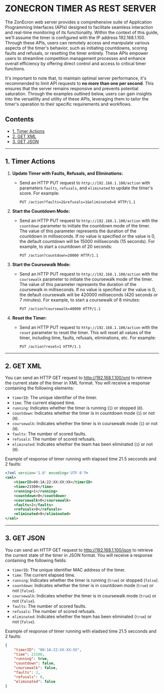 # ZONECRON TIMER AS REST SERVER

The ZonEcron web server provides a comprehensive suite of Application Programming Interfaces (APIs) designed to facilitate seamless interaction and real-time monitoring of its functionality. Within the context of this guide, we'll assume the timer is configured with the IP address 192.168.1.100. Through these APIs, users can remotely access and manipulate various aspects of the timer's behavior, such as initiating countdowns, scoring faults and refusals, or resetting the timer entirely. These APIs empower users to streamline competition management processes and enhance overall efficiency by offering direct control and access to critical timer functions.

It's important to note that, to maintain optimal server performance, it's recommended to limit API requests to **no more than one per second**. This ensures that the server remains responsive and prevents potential saturation. Through the examples outlined below, users can gain insights into the versatility and utility of these APIs, leveraging them to tailor the timer's operation to their specific requirements and workflows.

## Contents
- [1. Timer Actions](#1-timer-actions)
- [2. GET XML](#2-get-xml)
- [3. GET JSON](#3-get-json)

---

## 1. Timer Actions

1. **Update Timer with Faults, Refusals, and Eliminations:**
   - Send an HTTP PUT request to `http://192.168.1.100/action` with parameters `faults`, `refusals`, and `eliminated` to update the timer's score. For example:
     ```
     PUT /action?faults=2&refusals=1&eliminated=0 HTTP/1.1
     ```

2. **Start the Countdown Mode:**
   - Send an HTTP PUT request to `http://192.168.1.100/action` with the `countdown` parameter to initiate the countdown mode of the timer. The value of this parameter represents the duration of the countdown in milliseconds. If no value is specified or the value is 0, the default countdown will be 15000 milliseconds (15 seconds). For example, to start a countdown of 20 seconds:
     ```
     PUT /action?countdown=20000 HTTP/1.1
     ```

3. **Start the Coursewalk Mode:**
   - Send an HTTP PUT request to `http://192.168.1.100/action` with the `coursewalk` parameter to initiate the coursewalk mode of the timer. The value of this parameter represents the duration of the coursewalk in milliseconds. If no value is specified or the value is 0, the default coursewalk will be 420000 milliseconds (420 seconds or 7 minutes). For example, to start a coursewalk of 8 minutes:
     ```
     PUT /action?coursewalk=48000 HTTP/1.1
     ```

4. **Reset the Timer:**
   - Send an HTTP PUT request to `http://192.168.1.100/action` with the `reset` parameter to reset the timer. This will reset all values of the timer, including time, faults, refusals, eliminations, etc. For example:
     ```
     PUT /action?reset=1 HTTP/1.1
     ```

---

## 2. GET XML

You can send an HTTP GET request to http://192.168.1.100/xml to retrieve the current state of the timer in XML format.
You will receive a response containing the following elements:

- `timerID`: The unique identifier of the timer.
- `time`: The current elapsed time.
- `running`: Indicates whether the timer is running (`1`) or stopped (`0`).
- `countdown`: Indicates whether the timer is in countdown mode (`1`) or not (`0`).
- `coursewalk`: Indicates whether the timer is in coursewalk mode (`1`) or not (`0`).
- `faults`: The number of scored faults.
- `refusals`: The number of scored refusals.
- `eliminated`: Indicates whether the team has been eliminated (`1`) or not (`0`).

Example of response of timer running with elapsed time 21.5 secconds and 2 faults:
```xml
<?xml version='1.0' encoding='UTF-8'?>
<xml>
    <timerID>00:1A:22:XX:XX:XX</timerID>
    <time>21500</time>
    <running>1</running>
    <countdown>0</countdown>
    <coursewalk>0</coursewalk>
    <faults>2</faults>
    <refusals>0</refusals>
    <eliminated>0</eliminated>
</xml>
```

---

## 3. GET JSON

You can send an HTTP GET request to http://192.168.1.100/json to retrieve the current state of the timer in JSON format.
You will receive a response containing the following fields:

- `timerID`: The unique identifier MAC address of the timer.
- `time`: The current elapsed time.
- `running`: Indicates whether the timer is running (`true`) or stopped (`false`).
- `countdown`: Indicates whether the timer is in countdown mode (`true`) or not (`false`).
- `coursewalk`: Indicates whether the timer is in coursewalk mode (`true`) or not (`false`).
- `faults`: The number of scored faults.
- `refusals`: The number of scored refusals.
- `eliminated`: Indicates whether the team has been eliminated (`true`) or not (`false`).


Example of response of timer running with eladsed time 21.5 secconds and 2 faults:
```json
{
    "timerID": "00:1A:22:XX:XX:XX",
    "time": 21500,
    "running": true,
    "countdown": false,
    "coursewalk": false,
    "faults": 2,
    "refusals": 0,
    "eliminated": false
}
```